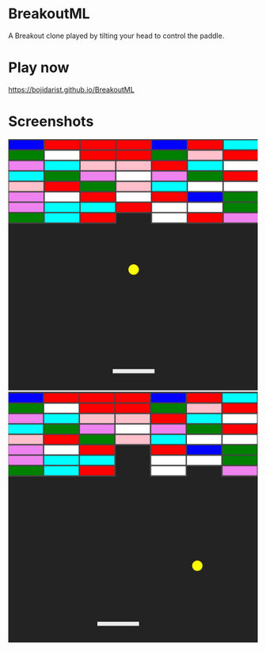 # BreakoutML

A Breakout clone played by tilting your head to control the paddle.

# Play now

https://bojidarist.github.io/BreakoutML

# Screenshots

![](screenshots/1.png)
![](screenshots/2.png)